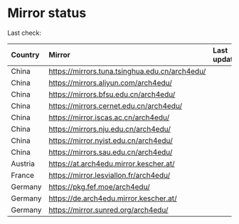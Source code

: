 <script src="./time.js"></script>
# Mirror status
Last check: <script type="text/javascript">localize(1715091376.7552655);</script>

|Country|Mirror|Last update|
|:------|:-----|:----------|
|China|https://mirrors.tuna.tsinghua.edu.cn/arch4edu/|<script type="text/javascript">localize(1715064016);</script>|
|China|https://mirrors.aliyun.com/arch4edu/|<script type="text/javascript">localize(1715064016);</script>|
|China|https://mirrors.bfsu.edu.cn/arch4edu/|<script type="text/javascript">localize(1715064016);</script>|
|China|https://mirrors.cernet.edu.cn/arch4edu/|<script type="text/javascript">localize(1715064016);</script>|
|China|https://mirror.iscas.ac.cn/arch4edu/|<script type="text/javascript">localize(1715064016);</script>|
|China|https://mirrors.nju.edu.cn/arch4edu/|<script type="text/javascript">localize(1715020385);</script>|
|China|https://mirror.nyist.edu.cn/arch4edu/|<script type="text/javascript">localize(1715064016);</script>|
|China|https://mirrors.sau.edu.cn/arch4edu/|<script type="text/javascript">localize(1715064016);</script>|
|Austria|https://at.arch4edu.mirror.kescher.at/|<script type="text/javascript">localize(1715064016);</script>|
|France|https://mirror.lesviallon.fr/arch4edu/|<script type="text/javascript">localize(1715064016);</script>|
|Germany|https://pkg.fef.moe/arch4edu/|<script type="text/javascript">localize(1715064016);</script>|
|Germany|https://de.arch4edu.mirror.kescher.at/|<script type="text/javascript">localize(1715064016);</script>|
|Germany|https://mirror.sunred.org/arch4edu/|<script type="text/javascript">localize(1715064016);</script>|

<script src="./tablefilter/tablefilter.js"></script>
<script src="./table.js"></script>